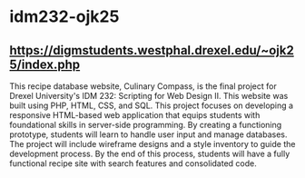 # idm232-ojk25
## https://digmstudents.westphal.drexel.edu/~ojk25/index.php

This recipe database website, Culinary Compass, is the final project for Drexel University's IDM 232: Scripting for Web Design II.
This website was built using PHP, HTML, CSS, and SQL. This project focuses on developing a responsive HTML-based web application that equips students with foundational skills in server-side programming. By creating a functioning prototype, students will learn to handle user input and manage databases. The project will include wireframe designs and a style inventory to guide the development process. By the end of this process, students will have a fully functional recipe site with search features and consolidated code.
 
